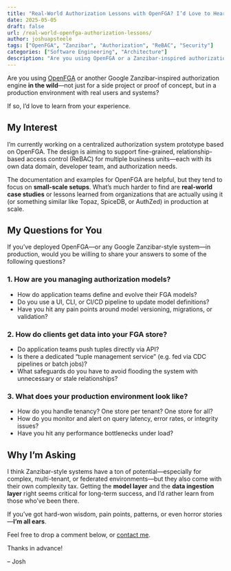 ```yaml
---
title: "Real-World Authorization Lessons with OpenFGA? I’d Love to Hear Them"
date: 2025-05-05
draft: false
url: /real-world-openfga-authorization-lessons/
author: joshuapsteele
tags: ["OpenFGA", "Zanzibar", "Authorization", "ReBAC", "Security"]
categories: ["Software Engineering", "Architecture"]
description: "Are you using OpenFGA or a Zanzibar-inspired authorization system in production? I'd love to hear how you're managing models and authorization data at scale."
---
```


Are you using [OpenFGA](https://openfga.dev/) or another Google Zanzibar-inspired authorization engine **in the wild**—not just for a side project or proof of concept, but in a production environment with real users and systems?

If so, I’d love to learn from your experience.

## My Interest

I’m currently working on a centralized authorization system prototype based on OpenFGA. The design is aiming to support fine-grained, relationship-based access control (ReBAC) for multiple business units—each with its own data domain, developer team, and authorization needs.

The documentation and examples for OpenFGA are helpful, but they tend to focus on **small-scale setups**. What’s much harder to find are **real-world case studies** or lessons learned from organizations that are actually using it (or something similar like Topaz, SpiceDB, or AuthZed) in production at scale.

## My Questions for You

If you’ve deployed OpenFGA—or any Google Zanzibar-style system—in production, would you be willing to share your answers to some of the following questions?

### 1. **How are you managing authorization models?**
- How do application teams define and evolve their FGA models?
- Do you use a UI, CLI, or CI/CD pipeline to update model definitions?
- Have you hit any pain points around model versioning, migrations, or validation?

### 2. **How do clients get data into your FGA store?**
- Do application teams push tuples directly via API?
- Is there a dedicated “tuple management service” (e.g. fed via CDC pipelines or batch jobs)?
- What safeguards do you have to avoid flooding the system with unnecessary or stale relationships?

### 3. **What does your production environment look like?**
- How do you handle tenancy? One store per tenant? One store for all?
- How do you monitor and alert on query latency, error rates, or integrity issues?
- Have you hit any performance bottlenecks under load?

## Why I’m Asking

I think Zanzibar-style systems have a ton of potential—especially for complex, multi-tenant, or federated environments—but they also come with their own complexity tax. Getting the **model layer** and the **data ingestion layer** right seems critical for long-term success, and I’d rather learn from those who’ve been there.

If you’ve got hard-won wisdom, pain points, patterns, or even horror stories—**I’m all ears**.

Feel free to drop a comment below, or [contact me](/contact/).

Thanks in advance!

– Josh